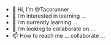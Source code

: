 - 👋 Hi, I’m @Tacorunner
- 👀 I’m interested in learning ...
- 🌱 I’m currently learning ...
- 💞️ I’m looking to collaborate on ...
- 📫 How to reach me ... collaborate ...

<!---
Tacorunner/Tacorunner is a ✨ special ✨ repository because its `README.md` (this file) appears on your GitHub profile.
You can click the Preview link to take a look at your changes.
--->
